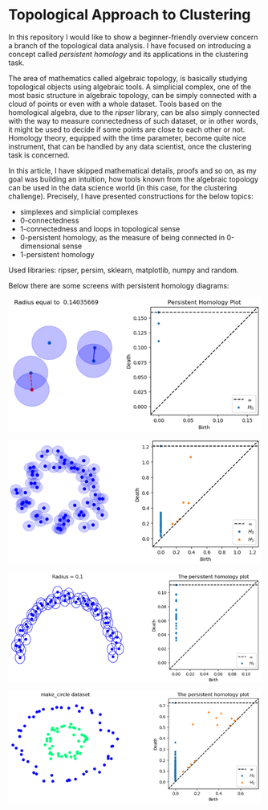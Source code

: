 # Topological Approach to Clustering

In this repository I would like to show a beginner-friendly overview concern a branch of the topological data analysis. I have focused on introducing a concept called *persistent homology* and its applications in the clustering task.

The area of mathematics called algebraic topology, is basically studying topological objects using algebraic tools. A simplicial complex, one of the most basic structure in algebraic topology, can be simply connected with a cloud of points or even with a whole dataset. Tools based on the homological algebra, due to the *ripser* library, can be also simply connected with the way to measure connectedness of such dataset, or in other words, it might be used to decide if some points are close to each other or not. Homology theory, equipped with the time parameter, become quite nice instrument, that can be handled by any data scientist, once the clustering task is concerned.  

In this article, I have skipped mathematical details, proofs and so on, as my goal was building an intuition, how tools known from the algebraic topology can be used in the data science world (in this case, for the clustering challenge). Precisely, I have presented constructions for the below topics:

- simplexes and simplicial complexes
- 0-connectedness
- 1-connectedness and loops in topological sense
- 0-persistent homology, as the measure of being connected in 0-dimensional sense
- 1-persistent homology

Used libraries: ripser, persim, sklearn, matplotlib, numpy and random.


Below there are some screens with persistent homology diagrams:


![Img](https://github.com/Yelon-ml/Topological_Approach_to_Clustering/blob/master/screens/s1.PNG)

![Img](https://github.com/Yelon-ml/Topological_Approach_to_Clustering/blob/master/screens/s3.PNG)

![Img](https://github.com/Yelon-ml/Topological_Approach_to_Clustering/blob/master/screens/s2.PNG)

![Img](https://github.com/Yelon-ml/Topological_Approach_to_Clustering/blob/master/screens/s4.PNG)

